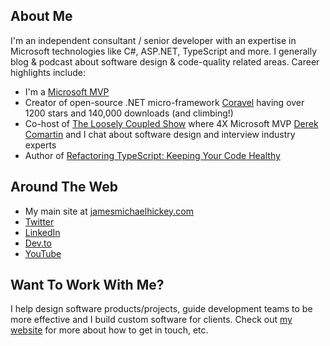 ## About Me

I'm an independent consultant / senior developer with an expertise in Microsoft technologies like C#, ASP.NET, TypeScript and more. I generally blog & podcast about software design & code-quality related areas. Career highlights include:

- I'm a [Microsoft MVP](https://mvp.microsoft.com/en-us/PublicProfile/5003843)
- Creator of open-source .NET micro-framework [Coravel](https://github.com/jamesmh/coravel) having over 1200 stars and 140,000 downloads (and climbing!)
- Co-host of [The Loosely Coupled Show](https://www.youtube.com/channel/UCNX9EQV4aEfa6fa9o6qcdEQ) where 4X Microsoft MVP [Derek Comartin](https://codeopinion.com/) and I chat about software design and interview industry experts
- Author of [Refactoring TypeScript: Keeping Your Code Healthy](https://www.packtpub.com/web-development/refactoring-typescript)

## Around The Web

- My main site at [jamesmichaelhickey.com](https://www.jamesmichaelhickey.com)
- [Twitter](https://twitter.com/jamesmh_dev)
- [LinkedIn](https://www.linkedin.com/in/jamesmhickey/)
- [Dev.to](https://dev.to/jamesmh)
- [YouTube](https://www.youtube.com/channel/UCRafEj0oNnAxrHhDwe73QCQ)

## Want To Work With Me?

I help design software products/projects, guide development teams to be more effective and I build custom software for clients. Check out [my website](https://www.jamesmichaelhickey.com) for more about how to get in touch, etc.

